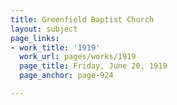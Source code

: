 ```yaml
---
title: Greenfield Baptist Church
layout: subject
page_links:
- work_title: '1919'
  work_url: pages/works/1919
  page_title: Friday, June 20, 1919
  page_anchor: page-924

---
```

